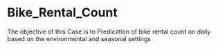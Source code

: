 # Bike_Rental_Count
The objective of this Case is to Predication of bike rental count on daily based on the environmental and seasonal settings
